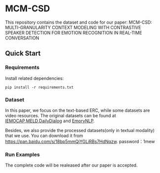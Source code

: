# MCM-CSD
This repository contains the dataset and code for our paper: MCM-CSD: MULTI-GRANULARITY CONTEXT MODELING WITH CONTRASTIVE SPEAKER DETECTION FOR EMOTION RECOGNITION IN REAL-TIME CONVERSATION

## Quick Start
### Requirements
Install related dependencies:
```shell
pip install -r requirements.txt
```
### Dataset
In this paper, we focus on the text-based ERC, while some datasets are video resources. The original datasets can be found at [IEMOCAP](https://sail.usc.edu/iemocap/),[MELD](https://github.com/declare-lab/MELD),[DailyDialog](http://yanran.li/dailydialog) and [EmoryNLP](https://github.com/emorynlp/emotion-detection).

Besides, we also provide the processed datasets(only in textual modality) that we use. You can download it from https://pan.baidu.com/s/18bp5mmQjYGLiRBs7HdNqzw.
password：1mew

### Run Examples
The complete code will be realeased after our paper is accepted.




